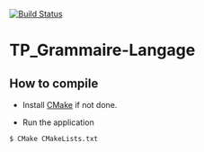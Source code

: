 [![Build Status](https://travis-ci.org/heptastique/TP_Grammaire-Langage.svg?branch=master)](https://travis-ci.org/heptastique/TP_Grammaire-Langage)

# TP_Grammaire-Langage

## How to compile
- Install [CMake](https://cmake.org/download/) if not done.

- Run the application
```
$ CMake CMakeLists.txt
```
